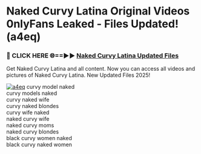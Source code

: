 # Naked Curvy Latina Original Videos 0nlyFans Leaked - Files Updated! (a4eq)

<h3>🔴 CLICK HERE 🌐==►► <a href="https://tinyurl.com/yckcrads" rel="nofollow">Naked Curvy Latina Updated Files</a></h3>

Get Naked Curvy Latina and all content. Now you can access all videos and pictures of Naked Curvy Latina. New Updated Files 2025!

[![a4eq](https://i.imgur.com/hpKpOFt.gif)](https://tinyurl.com/yckcrads)
curvy model naked<br>
curvy models naked<br>
curvy naked wife<br>
curvy naked blondes<br>
curvy wife naked<br>
naked curvy wife<br>
naked curvy moms<br>
naked curvy blondes<br>
black curvy women naked<br>
black curvy naked women